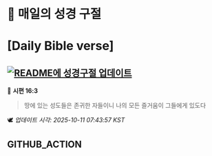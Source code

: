 # 🙏 매일의 성경 구절
# [Daily Bible verse]
## [![README에 성경구절 업데이트](https://github.com/DONGSUKA/first_test/actions/workflows/update-readme-bible.yml/badge.svg)](https://github.com/DONGSUKA/first_test/actions/workflows/update-readme-bible.yml)
<!-- START_BIBLE_VERSE -->
📖 **시편 16:3**
> 땅에 있는 성도들은 존귀한 자들이니 나의 모든 즐거움이 그들에게 있도다

🕊️ _업데이트 시각: 2025-10-11 07:43:57 KST_
  <!-- END_BIBLE_VERSE -->
## GITHUB_ACTION
